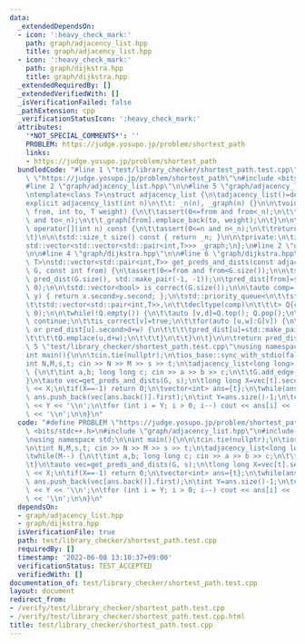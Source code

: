 ```yaml
---
data:
  _extendedDependsOn:
  - icon: ':heavy_check_mark:'
    path: graph/adjacency_list.hpp
    title: graph/adjacency_list.hpp
  - icon: ':heavy_check_mark:'
    path: graph/dijkstra.hpp
    title: graph/dijkstra.hpp
  _extendedRequiredBy: []
  _extendedVerifiedWith: []
  _isVerificationFailed: false
  _pathExtension: cpp
  _verificationStatusIcon: ':heavy_check_mark:'
  attributes:
    '*NOT_SPECIAL_COMMENTS*': ''
    PROBLEM: https://judge.yosupo.jp/problem/shortest_path
    links:
    - https://judge.yosupo.jp/problem/shortest_path
  bundledCode: "#line 1 \"test/library_checker/shortest_path.test.cpp\"\n#define PROBLEM\
    \ \"https://judge.yosupo.jp/problem/shortest_path\"\n#include <bits/stdc++.h>\n\
    #line 2 \"graph/adjacency_list.hpp\"\n\n#line 5 \"graph/adjacency_list.hpp\"\n\
    \ntemplate<class T>\nstruct adjacency_list {\n\tadjacency_list()=default;\n\t\
    explicit adjacency_list(int n)\n\t\t: _n(n), _graph(n) {}\n\n\tvoid add_edge(int\
    \ from, int to, T weight) {\n\t\tassert(0<=from and from<_n);\n\t\tassert(0<=to\
    \ and to<_n);\n\t\t_graph[from].emplace_back(to, weight);\n\t}\n\n\tconst std::vector<std::pair<int,T>>&\
    \ operator[](int n) const {\n\t\tassert(0<=n and n<_n);\n\t\treturn _graph[n];\n\
    \t}\n\n\tstd::size_t size() const { return _n; }\n\n\tprivate:\n\tint _n;\n\t\
    std::vector<std::vector<std::pair<int,T>>> _graph;\n};\n#line 2 \"graph/dijkstra.hpp\"\
    \n\n#line 4 \"graph/dijkstra.hpp\"\n\n#line 6 \"graph/dijkstra.hpp\"\n\ntemplate<class\
    \ T>\nstd::vector<std::pair<int,T>> get_preds_and_dists(const adjacency_list<T>&\
    \ G, const int from) {\n\tassert(0<=from and from<G.size());\n\n\tstd::vector<std::pair<int,T>>\
    \ pred_dist(G.size(), std::make_pair(-1, -1));\n\tpred_dist[from]=std::make_pair(-1,\
    \ 0);\n\n\tstd::vector<bool> is_correct(G.size());\n\n\tauto comp=[](auto x, auto\
    \ y) { return x.second>y.second; };\n\tstd::priority_queue<\n\t\tstd::pair<int,T>,\n\
    \t\tstd::vector<std::pair<int,T>>,\n\t\tdecltype(comp)\n\t\t\t> Q{comp};\n\tQ.emplace(from,\
    \ 0);\n\n\twhile(!Q.empty()) {\n\t\tauto [v,d]=Q.top(); Q.pop();\n\t\tif(is_correct[v])\
    \ continue;\n\t\tis_correct[v]=true;\n\t\tfor(auto [u,w]:G[v]) {\n\t\t\tif(pred_dist[u].second==-1\
    \ or pred_dist[u].second>d+w) {\n\t\t\t\tpred_dist[u]=std::make_pair(v,d+w);\n\
    \t\t\t\tQ.emplace(u,d+w);\n\t\t\t}\n\t\t}\n\t}\n\n\treturn pred_dist;\n}\n#line\
    \ 5 \"test/library_checker/shortest_path.test.cpp\"\nusing namespace std;\n\n\
    int main(){\n\n\tcin.tie(nullptr);\n\tios_base::sync_with_stdio(false);\n\n\t\
    int N,M,s,t; cin >> N >> M >> s >> t;\n\tadjacency_list<long long> G(N);\n\twhile(M--)\
    \ {\n\t\tint a,b; long long c; cin >> a >> b >> c;\n\t\tG.add_edge(a,b,c);\n\t\
    }\n\tauto vec=get_preds_and_dists(G, s);\n\tlong long X=vec[t].second;\n\tcout\
    \ << X;\n\tif(X==-1) return 0;\n\tvector<int> ans={t};\n\twhile(ans.back()!=s)\
    \ ans.push_back(vec[ans.back()].first);\n\tint Y=ans.size()-1;\n\tcout << ' '\
    \ << Y << '\\n';\n\tfor (int i = Y; i > 0; i--) cout << ans[i] << ' ' << ans[i-1]\
    \ << '\\n';\n\n}\n"
  code: "#define PROBLEM \"https://judge.yosupo.jp/problem/shortest_path\"\n#include\
    \ <bits/stdc++.h>\n#include \"graph/adjacency_list.hpp\"\n#include \"graph/dijkstra.hpp\"\
    \nusing namespace std;\n\nint main(){\n\n\tcin.tie(nullptr);\n\tios_base::sync_with_stdio(false);\n\
    \n\tint N,M,s,t; cin >> N >> M >> s >> t;\n\tadjacency_list<long long> G(N);\n\
    \twhile(M--) {\n\t\tint a,b; long long c; cin >> a >> b >> c;\n\t\tG.add_edge(a,b,c);\n\
    \t}\n\tauto vec=get_preds_and_dists(G, s);\n\tlong long X=vec[t].second;\n\tcout\
    \ << X;\n\tif(X==-1) return 0;\n\tvector<int> ans={t};\n\twhile(ans.back()!=s)\
    \ ans.push_back(vec[ans.back()].first);\n\tint Y=ans.size()-1;\n\tcout << ' '\
    \ << Y << '\\n';\n\tfor (int i = Y; i > 0; i--) cout << ans[i] << ' ' << ans[i-1]\
    \ << '\\n';\n\n}\n"
  dependsOn:
  - graph/adjacency_list.hpp
  - graph/dijkstra.hpp
  isVerificationFile: true
  path: test/library_checker/shortest_path.test.cpp
  requiredBy: []
  timestamp: '2022-06-08 13:10:37+09:00'
  verificationStatus: TEST_ACCEPTED
  verifiedWith: []
documentation_of: test/library_checker/shortest_path.test.cpp
layout: document
redirect_from:
- /verify/test/library_checker/shortest_path.test.cpp
- /verify/test/library_checker/shortest_path.test.cpp.html
title: test/library_checker/shortest_path.test.cpp
---
```

